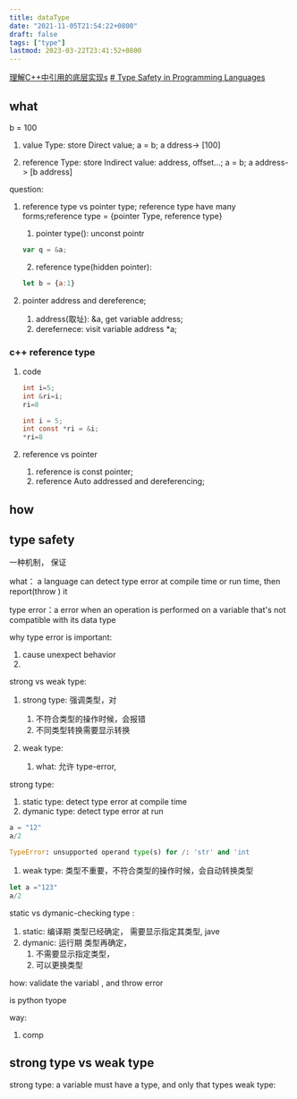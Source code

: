 ```yaml
---
title: dataType
date: "2021-11-05T21:54:22+0800"
draft: false
tags: ["type"]
lastmod: 2023-03-22T23:41:52+0800
---
```


[理解C++中引用的底层实现s](https://blog.csdn.net/Mind_V/article/details/78619163)
[# Type Safety in Programming Languages](https://www.baeldung.com/cs/type-safety-programming#:~:text=A%20type%20safe%20language%20maintains,out%2Dof%2Dmemory%20exception.)

## what

b = 100

1. value  Type: store Direct value;
    a = b;
    a ddress-> [100]

2. reference Type: store Indirect value: address, offset...;
    a = b;
    a address-> [b address]

question:

1. reference type vs pointer type;
    reference type have many forms;reference type = {pointer Type, reference type}
    1. pointer type(): unconst pointr

    ```go
    var q = &a;
    ```

    2. reference type(hidden pointer):

    ```js
    let b = {a:1}
    ```

2. pointer address and dereference;
   1. address(取址): &a, get variable address;
   2. derefernece: visit variable address *a;

### c++ reference type  

1. code

    ```c
    int i=5;
    int &ri=i;
    ri=8
   ```

    ```c
    int i = 5;
    int const *ri = &i;
    *ri=8
    ```

2. reference vs  pointer
    1. reference is const pointer;
    2. reference Auto  addressed and dereferencing;

## how 



## type safety 


一种机制， 保证

what：  a language can detect  type error  at compile time or run time,  then report(throw ) it 

type error：a error   when an operation is performed on a variable that's not compatible with its data type 

why type error is important:
1.  cause unexpect behavior 
2.  

strong vs weak type:
1. strong type:   强调类型，对
	1. 不符合类型的操作时候，会报错
	2. 不同类型转换需要显示转换 

2. weak type:
	1. what: 允许 type-error, 

strong type:
1.  static  type:   detect type error at compile time
2. dymanic type:  detect type error at  run 




```python
a = "12"
a/2

TypeError: unsupported operand type(s) for /: 'str' and 'int
```

1. weak type: 类型不重要，不符合类型的操作时候，会自动转换类型
```js
let a ="123"
a/2

```


static vs   dymanic-checking type :

1. static:  编译期 类型已经确定， 需要显示指定其类型, jave
2. dymanic: 运行期 类型再确定，
	1. 不需要显示指定类型，
	2. 可以更换类型 


how:
validate the variabl , and throw error 




is python tyope 



way:
1. comp


## strong  type vs weak type

strong type:  a variable must have a type,  and only that types
weak type:




